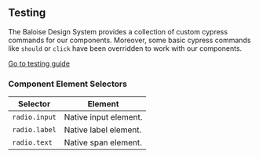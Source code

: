 ## Testing

The Baloise Design System provides a collection of custom cypress commands for our components. Moreover, some basic cypress commands like `should` or `click` have been overridden to work with our components.

<a class="button is-primary" href="../?path=/docs/development-testing--page">Go to testing guide</a>

<!-- START: human documentation -->



<!-- END: human documentation -->


### Component Element Selectors

| Selector      | Element               |
| ------------- | --------------------- |
| `radio.input` | Native input element. |
| `radio.label` | Native label element. |
| `radio.text`  | Native span element.  |

